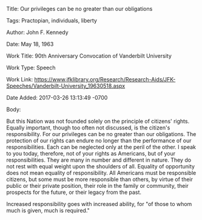 Title:  Our privileges can be no greater than our obligations

Tags:   Practopian, individuals, liberty

Author: John F. Kennedy

Date:   May 18, 1963

Work Title: 90th Anniversary Convocation of Vanderbilt University

Work Type: Speech

Work Link: https://www.jfklibrary.org/Research/Research-Aids/JFK-Speeches/Vanderbilt-University_19630518.aspx

Date Added: 2017-03-26 13:13:49 -0700

Body: 

But this Nation was not founded solely on the principle of citizens' rights. Equally important, though too often not discussed, is the citizen's responsibility. For our privileges can be no greater than our obligations. The protection of our rights can endure no longer than the performance of our responsibilities. Each can be neglected only at the peril of the other. I speak to you today, therefore, not of your rights as Americans, but of your responsibilities. They are many in number and different in nature. They do not rest with equal weight upon the shoulders of all. Equality of opportunity does not mean equality of responsibility. All Americans must be responsible citizens, but some must be more responsible than others, by virtue of their public or their private position, their role in the family or community, their prospects for the future, or their legacy from the past. 

Increased responsibility goes with increased ability, for "of those to whom much is given, much is required."
